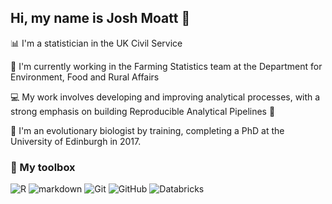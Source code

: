 ## Hi, my name is Josh Moatt 👋

📊 I'm a statistician in the UK Civil Service

🚜 I'm currently working in the Farming Statistics team at the Department for Environment, Food and Rural Affairs

💻 My work involves developing and improving analytical processes, with a strong emphasis on building Reproducible Analytical Pipelines 🔁 

🧬 I'm an evolutionary biologist by training, completing a PhD at the University of Edinburgh in 2017. 

### 🧰 My toolbox
![R](https://img.shields.io/badge/R-276DC3?style=flat&logo=r&logoColor=white) ![markdown](https://img.shields.io/badge/Markdown-000000?style=flat&logo=markdown&logoColor=white) ![Git](https://img.shields.io/badge/Git-F05032?logo=git&logoColor=white&style=flat)
 ![GitHub](https://img.shields.io/badge/GitHub-181717?style=flat&logo=github&logoColor=white)  ![Databricks](https://img.shields.io/badge/Databricks-FF3621?logo=databricks&logoColor=white&style=flat)
